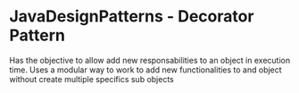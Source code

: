 # JavaDesignPatterns - Decorator Pattern

Has the objective to allow add new responsabilities to an object in execution time. Uses a modular way to work to add new functionalities to and object without create multiple specifics sub objects